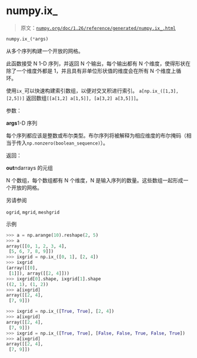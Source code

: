 # numpy.ix_

> 原文：[`numpy.org/doc/1.26/reference/generated/numpy.ix_.html`](https://numpy.org/doc/1.26/reference/generated/numpy.ix_.html)

```py
numpy.ix_(*args)
```

从多个序列构建一个开放的网格。

此函数接受 N 1-D 序列，并返回 N 个输出，每个输出都有 N 个维度，使得形状在除了一个维度外都是 1，并且具有非单位形状值的维度会在所有 N 个维度上循环。

使用`ix_`可以快速构建索引数组，以便对交叉积进行索引。 `a[np.ix_([1,3],[2,5])]` 返回数组`[[a[1,2] a[1,5]], [a[3,2] a[3,5]]]`。

参数：

**args**1-D 序列

每个序列都应该是整数或布尔类型。布尔序列将被解释为相应维度的布尔掩码（相当于传入`np.nonzero(boolean_sequence)`）。

返回：

**out**ndarrays 的元组

N 个数组，每个数组都有 N 个维度，N 是输入序列的数量。这些数组一起形成一个开放的网格。

另请参阅

`ogrid`, `mgrid`, `meshgrid`

示例

```py
>>> a = np.arange(10).reshape(2, 5)
>>> a
array([[0, 1, 2, 3, 4],
 [5, 6, 7, 8, 9]])
>>> ixgrid = np.ix_([0, 1], [2, 4])
>>> ixgrid
(array([[0],
 [1]]), array([[2, 4]]))
>>> ixgrid[0].shape, ixgrid[1].shape
((2, 1), (1, 2))
>>> a[ixgrid]
array([[2, 4],
 [7, 9]]) 
```

```py
>>> ixgrid = np.ix_([True, True], [2, 4])
>>> a[ixgrid]
array([[2, 4],
 [7, 9]])
>>> ixgrid = np.ix_([True, True], [False, False, True, False, True])
>>> a[ixgrid]
array([[2, 4],
 [7, 9]]) 
```
